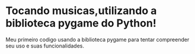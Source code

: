 # Tocando musicas,utilizando a biblioteca pygame do Python!
 Meu primeiro codigo usando a biblioteca pygame para tentar compreender
 seu uso e suas funcionalidades.
